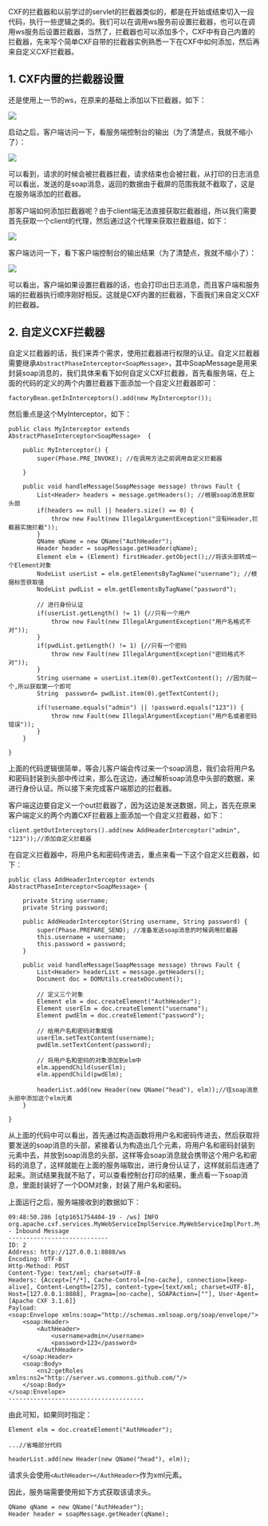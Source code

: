 CXF的拦截器和以前学过的servlet的拦截器类似的，都是在开始或结束切入一段代码，执行一些逻辑之类的。我们可以在调用ws服务前设置拦截器，也可以在调用ws服务后设置拦截器，当然了，拦截器也可以添加多个，CXF中有自己内置的拦截器，先来写个简单CXF自带的拦截器实例熟悉一下在CXF中如何添加，然后再来自定义CXF拦截器。

## 1. CXF内置的拦截器设置
还是使用上一节的ws，在原来的基础上添加以下拦截器，如下： 

![](\images\server_interceptor.png)

启动之后，客户端访问一下，看服务端控制台的输出（为了清楚点，我就不缩小了）： 

![](\images\server_interceptor_log.png)

可以看到，请求的时候会被拦截器拦截，请求结束也会被拦截，从打印的日志消息可以看出，发送的是soap消息，返回的数据由于截屏的范围我就不截取了，这是在服务端添加的拦截器。

那客户端如何添加拦截器呢？由于client端无法直接获取拦截器组，所以我们需要首先获取一个client的代理，然后通过这个代理来获取拦截器组，如下： 

![](\images\client_interceptor.png)

客户端访问一下，看下客户端控制台的输出结果（为了清楚点，我就不缩小了）： 

![](\images\client_interceptor_log.png)

可以看出，客户端如果设置拦截器的话，也会打印出日志消息，而且客户端和服务端的拦截器执行顺序刚好相反。这就是CXF内置的拦截器，下面我们来自定义CXF的拦截器。

## 2. 自定义CXF拦截器
自定义拦截器的话，我们来弄个需求，使用拦截器进行权限的认证。自定义拦截器需要继承`AbstractPhaseInterceptor<SoapMessage>`，其中SoapMessage是用来封装soap消息的，我们具体来看下如何自定义CXF拦截器，首先看服务端，在上面的代码的定义的两个内置拦截器下面添加一个自定义拦截器即可：

```
factoryBean.getInInterceptors().add(new MyInterceptor());
```

然后重点是这个MyInterceptor，如下：

```
public class MyInterceptor extends AbstractPhaseInterceptor<SoapMessage>  {

    public MyInterceptor() {
        super(Phase.PRE_INVOKE); //在调用方法之前调用自定义拦截器

    }

    public void handleMessage(SoapMessage message) throws Fault {
        List<Header> headers = message.getHeaders(); //根据soap消息获取头部
        if(headers == null || headers.size() == 0) {
            throw new Fault(new IllegalArgumentException("没有Header,拦截器实施拦截"));
        }
        QName qName = new QName("AuthHeader");
        Header header = soapMessage.getHeader(qName);
        Element elm = (Element) firstHeader.getObject();//将该头部转成一个Element对象
        NodeList userList = elm.getElementsByTagName("username"); //根据标签获取值
        NodeList pwdList = elm.getElementsByTagName("password");

        // 进行身份认证
        if(userList.getLength() != 1) {//只有一个用户
            throw new Fault(new IllegalArgumentException("用户名格式不对"));
        }
        if(pwdList.getLength() != 1) {//只有一个密码
            throw new Fault(new IllegalArgumentException("密码格式不对"));
        }
        String username = userList.item(0).getTextContent(); //因为就一个,所以获取第一个即可
        String  password= pwdList.item(0).getTextContent();

        if(!username.equals("admin") || !password.equals("123")) {
            throw new Fault(new IllegalArgumentException("用户名或者密码错误"));
        }
    }

}
```

上面的代码逻辑很简单，等会儿客户端会传过来一个soap消息，我们会将用户名和密码封装到头部中传过来，那么在这边，通过解析soap消息中头部的数据，来进行身份认证。所以接下来完成客户端那边的拦截器。

客户端这边要自定义一个out拦截器了，因为这边是发送数据，同上，首先在原来客户端定义的两个内置CXF拦截器上面添加一个自定义拦截器，如下：

```
client.getOutInterceptors().add(new AddHeaderInterceptor("admin", "123"));//添加自定义拦截器
```

在自定义拦截器中，将用户名和密码传进去，重点来看一下这个自定义拦截器，如下：

```
public class AddHeaderInterceptor extends AbstractPhaseInterceptor<SoapMessage> {

    private String username;
    private String password;

    public AddHeaderInterceptor(String username, String password) {
        super(Phase.PREPARE_SEND); //准备发送soap消息的时候调用拦截器
        this.username = username;
        this.password = password;
    }

    public void handleMessage(SoapMessage message) throws Fault {
        List<Header> headerList = message.getHeaders();
        Document doc = DOMUtils.createDocument();

        // 定义三个对象
        Element elm = doc.createElement("AuthHeader");
        Element userElm = doc.createElement("username");
        Element pwdElm = doc.createElement("password");

        // 给用户名和密码对象赋值
        userElm.setTextContent(username);
        pwdElm.setTextContent(password);

        // 将用户名和密码的对象添加到elm中
        elm.appendChild(userElm);
        elm.appendChild(pwdElm);

        headerList.add(new Header(new QName("head"), elm));//往soap消息头部中添加这个elm元素
    }

}
```
从上面的代码中可以看出，首先通过构造函数将用户名和密码传进去，然后获取将要发送的soap消息的头部，紧接着认为构造出几个元素，将用户名和密码封装到元素中去，并放到soap消息的头部，这样等会soap消息就会携带这个用户名和密码的消息了，这样就能在上面的服务端取出，进行身份认证了，这样就前后连通了起来。测试结果我就不贴了，可以查看控制台打印的结果，重点看一下soap消息，里面封装好了一个DOM对象，封装了用户名和密码。

上面运行之后，服务端接收到的数据如下：
```
09:48:50.286 [qtp1651754404-19 - /ws] INFO org.apache.cxf.services.MyWebServiceImplService.MyWebServiceImplPort.MyWebServiceImpl - Inbound Message
----------------------------
ID: 2
Address: http://127.0.0.1:8888/ws
Encoding: UTF-8
Http-Method: POST
Content-Type: text/xml; charset=UTF-8
Headers: {Accept=[*/*], Cache-Control=[no-cache], connection=[keep-alive], Content-Length=[275], content-type=[text/xml; charset=UTF-8], Host=[127.0.0.1:8888], Pragma=[no-cache], SOAPAction=[""], User-Agent=[Apache CXF 3.1.6]}
Payload: 
<soap:Envelope xmlns:soap="http://schemas.xmlsoap.org/soap/envelope/">
    <soap:Header>
        <AuthHeader>
            <username>admin</username>
            <password>123</password>
        </AuthHeader>
    </soap:Header>
    <soap:Body>
        <ns2:getRoles xmlns:ns2="http://server.ws.commons.github.com/"/>
    </soap:Body>
</soap:Envelope>
--------------------------------------
```
由此可知，如果同时指定：
```
Element elm = doc.createElement("AuthHeader");

...//省略部分代码

headerList.add(new Header(new QName("head"), elm));
```
请求头会使用`<AuthHeader></AuthHeader>`作为xml元素。

因此，服务端需要使用如下方式获取该请求头。
```
QName qName = new QName("AuthHeader");
Header header = soapMessage.getHeader(qName);
```
